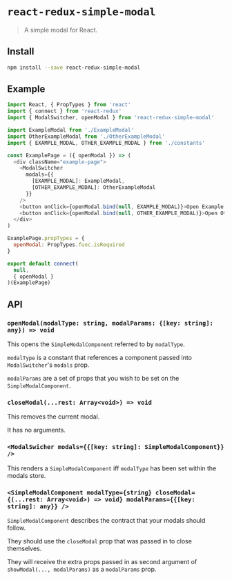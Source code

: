 # `react-redux-simple-modal`
> A simple modal for React.

## Install

```sh
npm install --save react-redux-simple-modal
```

## Example

```js
import React, { PropTypes } from 'react'
import { connect } from 'react-redux'
import { ModalSwitcher, openModal } from 'react-redux-simple-modal'

import ExampleModal from './ExampleModal'
import OtherExampleModal from './OtherExampleModal'
import { EXAMPLE_MODAL, OTHER_EXAMPLE_MODAL } from './constants'

const ExamplePage = ({ openModal }) => (
  <div className="example-page">
    <ModalSwitcher
      modals={{
        [EXAMPLE_MODAL]: ExampleModal,
        [OTHER_EXAMPLE_MODAL]: OtherExampleModal
      }}
    />
    <button onClick={openModal.bind(null, EXAMPLE_MODAL)}>Open Example Modal</button>
    <button onClick={openModal.bind(null, OTHER_EXAMPLE_MODAL)}>Open Other Example Modal</button>
  </div>
)

ExamplePage.propTypes = {
  openModal: PropTypes.func.isRequired
}

export default connect(
  null,
  { openModal }
)(ExamplePage)
```

## API

### `openModal(modalType: string, modalParams: {[key: string]: any}) => void`

This opens the `SimpleModalComponent` referred to by `modalType`.

`modalType` is a constant that references a component passed into `ModalSwitcher`'s `modals` prop.

`modalParams` are a set of props that you wish to be set on the `SimpleModalComponent`.

### `closeModal(...rest: Array<void>) => void`

This removes the current modal.

It has no arguments.

### `<ModalSwicher modals={{[key: string]: SimpleModalComponent}} />`

This renders a `SimpleModalComponent` iff `modalType` has been set within the modals store.

### `<SimpleModalComponent modalType={string} closeModal={(...rest: Array<void>) => void} modalParams={{[key: string]: any}} />`

`SimpleModalComponent` describes the contract that your modals should follow.

They should use the `closeModal` prop that was passed in to close themselves.

They will receive the extra props passed in as second argument of `showModal(..., modalParams)` as a `modalParams` prop.
